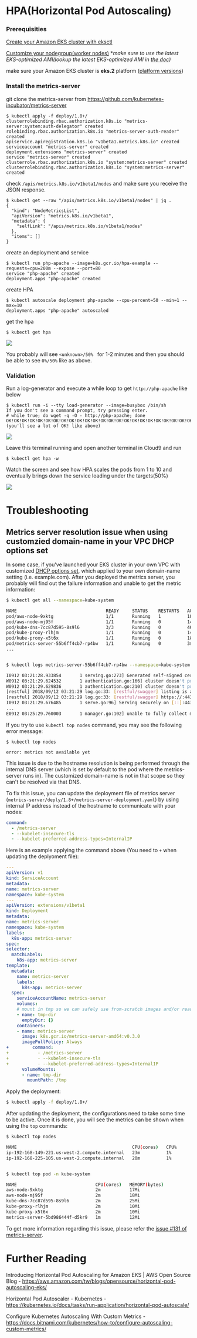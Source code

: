 # HPA(Horizontal Pod Autoscaling)

### Prerequisities

[Create your Amazon EKS cluster with eksctl](https://github.com/pahud/amazon-eks-workshop/blob/master/00-getting-started/create-eks-with-eksctl.md)

[Customize your nodegroup(worker nodes)](https://github.com/pahud/amazon-eks-workshop/blob/master/01-nodegroup/customize-nodegroup.md) **make sure to use the latest EKS-optimized AMI(lookup the latest EKS-optimized AMI in [the doc](https://docs.aws.amazon.com/eks/latest/userguide/getting-started.html))* 

make sure your Amazon EKS cluster is **eks.2** platform ([platform versions](https://docs.aws.amazon.com/eks/latest/userguide/platform-versions.html))



### Install the metrics-server



git clone the metrics-server from https://github.com/kubernetes-incubator/metrics-server

```
$ kubectl apply -f deploy/1.8+/
clusterrolebinding.rbac.authorization.k8s.io "metrics-server:system:auth-delegator" created
rolebinding.rbac.authorization.k8s.io "metrics-server-auth-reader" created
apiservice.apiregistration.k8s.io "v1beta1.metrics.k8s.io" created
serviceaccount "metrics-server" created
deployment.extensions "metrics-server" created
service "metrics-server" created
clusterrole.rbac.authorization.k8s.io "system:metrics-server" created
clusterrolebinding.rbac.authorization.k8s.io "system:metrics-server" created
```



check `/apis/metrics.k8s.io/v1beta1/nodes` and make sure you receive the JSON response.

```
$ kubectl get --raw "/apis/metrics.k8s.io/v1beta1/nodes" | jq .
{
  "kind": "NodeMetricsList",
  "apiVersion": "metrics.k8s.io/v1beta1",
  "metadata": {
    "selfLink": "/apis/metrics.k8s.io/v1beta1/nodes"
  },
  "items": []
}
```



create an deployment and service

```
$ kubectl run php-apache --image=k8s.gcr.io/hpa-example --requests=cpu=200m --expose --port=80
service "php-apache" created
deployment.apps "php-apache" created
```



create HPA

```
$ kubectl autoscale deployment php-apache --cpu-percent=50 --min=1 --max=10
deployment.apps "php-apache" autoscaled
```

get the hpa

```
$ kubectl get hpa
```



![](images/01.png)

You probably will see `<unknown>/50% ` for 1-2 minutes and then you should be able to see `0%/50%` like as above.



### Validation

Run a log-generator and execute a while loop to get `http://php-apache` like below

```
$ kubectl run -i --tty load-generator --image=busybox /bin/sh
If you don't see a command prompt, try pressing enter.
# while true; do wget -q -O - http://php-apache; done
OK!OK!OK!OK!OK!OK!OK!OK!OK!OK!OK!OK!OK!OK!OK!OK!OK!OK!OK!OK!OK!OK!OK!OK!OK!OK!OK!OK!OK!OK!OK!OK!OK!OK!OK!OK!OK!OK!OK!OK!OK!OK!OK!OK!OK!OK!OK!OK!OK!OK!OK!OK!OK!OK!OK!OK!OK!OK!OK!OK!OK!OK!OK!OK!OK!OK!OK!OK!OK!OK!OK!OK!OK!OK!OK!OK!OK!OK!OK!OK!OK!OK!OK!OK!OK!OK!OK!OK!OK!OK!OK!OK!OK!OK!
(you'll see a lot of OK! like above)
```

![](images/02.png)



Leave this terminal running and open another terminal in Cloud9 and run

```
$ kubectl get hpa -w
```

Watch the screen and see how HPA scales the pods from 1 to 10 and eventually brings down the service loading under the targets(50%)

![](images/03.png)


# Troubleshooting


## Metrics server resolution issue when using customzied domain-name in your VPC DHCP options set

In some case, if you've launched your EKS cluster in your own VPC with customized [DHCP options set](https://docs.aws.amazon.com/vpc/latest/userguide/VPC_DHCP_Options.html#DHCPOptionSets), which applied to your own domain-name setting (i.e. example.com). After you deployed the metrics server, you probably will find out the failure information and unable to get the metric information:

```bash
$ kubectl get all --namespace=kube-system

NAME                                  READY     STATUS    RESTARTS   AGE
pod/aws-node-9xktg                    1/1       Running   1          18m
pod/aws-node-mj95f                    1/1       Running   0          14m
pod/kube-dns-7cc87d595-8s9l6          3/3       Running   0          46m
pod/kube-proxy-rlhjm                  1/1       Running   0          14m
pod/kube-proxy-x5t6x                  1/1       Running   0          18m
pod/metrics-server-55b6ff4cb7-rp4bw   1/1       Running   0          3m
...


$ kubectl logs metrics-server-55b6ff4cb7-rp4bw --namespace=kube-system

I0912 03:21:28.933854       1 serving.go:273] Generated self-signed cert (apiserver.local.config/certificates/apiserver.crt, apiserver.local.config/certificates/apiserver.key)
W0912 03:21:29.624532       1 authentication.go:166] cluster doesn't provide client-ca-file in configmap/extension-apiserver-authentication in kube-system, so client certificate authentication to extension api-server won't work.
W0912 03:21:29.629836       1 authentication.go:210] cluster doesn't provide client-ca-file in configmap/extension-apiserver-authentication in kube-system, so client certificate authentication to extension api-server won't work.
[restful] 2018/09/12 03:21:29 log.go:33: [restful/swagger] listing is available at https://:443/swaggerapi
[restful] 2018/09/12 03:21:29 log.go:33: [restful/swagger] https://:443/swaggerui/ is mapped to folder /swagger-ui/
I0912 03:21:29.676485       1 serve.go:96] Serving securely on [::]:443
...
E0912 03:25:29.760003       1 manager.go:102] unable to fully collect metrics: [unable to fully scrape metrics from source kubelet_summary:ip-192-168-149-221.us-west-2.compute.internal: unable to fetch metrics from Kubelet ip-192-168-149-221.us-west-2.compute.internal (ip-192-168-149-221.example.com): Get https://ip-192-168-149-221.example.com:10250/stats/summary/: dial tcp: lookup ip-192-168-149-221.example.com on 10.100.0.10:53: no such host, unable to fully scrape metrics from source kubelet_summary:ip-192-168-225-105.us-west-2.compute.internal: unable to fetch metrics from Kubelet ip-192-168-225-105.us-west-2.compute.internal (ip-192-168-225-105.example.com): Get https://ip-192-168-225-105.example.com:10250/stats/summary/: dial tcp: lookup ip-192-168-225-105.example.com on 10.100.0.10:53: no such host]
```

If you try to use `kubectl top nodes` command, you may see the following error message:

```
$ kubectl top nodes

error: metrics not available yet
```

This issue is due to the hostname resolution is being performed through the internal DNS server (which is set by default to the pod where the metrics-server runs in). The customized domain-name is not in that scope so they can't be resolved via that DNS.

To fix this issue, you can update the deployment file of metrics server (`metrics-server/deply/1.8+/metrics-server-deployment.yaml`) by using internal IP address instead of the hostname to communicate with your nodes:

```yaml
command:
  - /metrics-server
  - --kubelet-insecure-tls
  - --kubelet-preferred-address-types=InternalIP
```

Here is an example applying the command above (You need to `+` when updating the deplyoment file):

```yaml
---
apiVersion: v1
kind: ServiceAccount
metadata:
name: metrics-server
namespace: kube-system
---
apiVersion: extensions/v1beta1
kind: Deployment
metadata:
name: metrics-server
namespace: kube-system
labels:
  k8s-app: metrics-server
spec:
selector:
  matchLabels:
    k8s-app: metrics-server
template:
  metadata:
    name: metrics-server
    labels:
      k8s-app: metrics-server
  spec:
    serviceAccountName: metrics-server
    volumes:
    # mount in tmp so we can safely use from-scratch images and/or read-only containers
    - name: tmp-dir
      emptyDir: {}
    containers:
    - name: metrics-server
      image: k8s.gcr.io/metrics-server-amd64:v0.3.0
      imagePullPolicy: Always
+         command:
+           - /metrics-server
+           - --kubelet-insecure-tls
+           - --kubelet-preferred-address-types=InternalIP
      volumeMounts:
      - name: tmp-dir
        mountPath: /tmp
```

Apply the deployment:

```bash
$ kubectl apply -f deploy/1.8+/
```

After updating the deployment, the configurations need to take some time to be active. Once it is done, you will see the metrics can be shown when using the `top` commands:


```bash
$ kubectl top nodes

NAME                                            CPU(cores)   CPU%      MEMORY(bytes)   MEMORY%
ip-192-168-149-221.us-west-2.compute.internal   23m          1%        350Mi           9%
ip-192-168-225-105.us-west-2.compute.internal   20m          1%        290Mi           7%


$ kubectl top pod -n kube-system

NAME                              CPU(cores)   MEMORY(bytes)
aws-node-9xktg                    2m           17Mi
aws-node-mj95f                    2m           18Mi
kube-dns-7cc87d595-8s9l6          2m           25Mi
kube-proxy-rlhjm                  2m           10Mi
kube-proxy-x5t6x                  2m           10Mi
metrics-server-5bd986444f-d5kr9   1m           12Mi
```

To get more information regarding this issue, please refer the [issue #131 of metrics-server](https://github.com/kubernetes-incubator/metrics-server/issues/131).

# Further Reading

Introducing Horizontal Pod Autoscaling for Amazon EKS | AWS Open Source Blog - https://aws.amazon.com/tw/blogs/opensource/horizontal-pod-autoscaling-eks/

Horizontal Pod Autoscaler - Kubernetes - https://kubernetes.io/docs/tasks/run-application/horizontal-pod-autoscale/

Configure Kubernetes Autoscaling With Custom Metrics - https://docs.bitnami.com/kubernetes/how-to/configure-autoscaling-custom-metrics/
